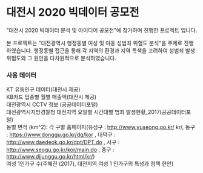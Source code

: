 # 대전시 2020 빅데이터 공모전
"대전시 2020 빅데이터 분석 및 아이디어 공모전"에 참가하며 진행한 프로젝트 입니다.

본 프로젝트는 "대전광역시 행정동별 여성 및 아동 성범죄 위험도 분석"을 주제로 진행하였습니다. 행정동별 접근을 통해 각 지역의 환경과 지역 특색을 고려하여 성범죄 발생 위험도와 그 원인을 다차원적으로 분석하였습니다.

### 사용 데이터
KT 유동인구 데이터(대전시 제공)\
KB카드 업종별 월별 매출액(대전시 제공)\
대전광역시 CCTV 정보 (공공데이터포털)\
대전광역시지방경찰청 대전지역 요일별 시간대별 범죄 발생현황_2017(공공데이터포털)\
동별 면적 (km^2): 각 구별 홈페이지(유성구 : http://www.yuseong.go.kr/ kr/, 동구 : https://www.donggu.go.kr/dg/kor , 대덕구 : http://www.daedeok.go.kr/dpt/DPT.do , 서구 : http://www.seogu.go.kr/kor/main.do , 중구 : http://www.djjunggu.go.kr/html/kr/)\
여성 1인가구 수(주혜진 (2017), 대전지역 여성 1 인가구의 특성과 정책 현안)


